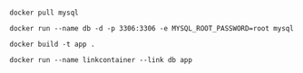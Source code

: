 


```

docker pull mysql

```

```
docker run --name db -d -p 3306:3306 -e MYSQL_ROOT_PASSWORD=root mysql
```

```
docker build -t app .    
```
```
docker run --name linkcontainer --link db app

```
